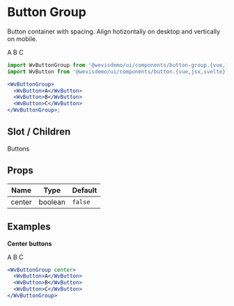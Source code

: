 # Button Group

Button container with spacing. Align hotizontally on desktop and vertically on mobile.

<WvButtonGroup>
  <WvButton>A</WvButton>
  <WvButton>B</WvButton>
  <WvButton>C</WvButton>
</WvButtonGroup>

```jsx
import WvButtonGroup from '@wevisdemo/ui/components/button-group.{vue,jsx,svelte}';
import WvButton from '@wevisdemo/ui/components/button.{vue,jsx,svelte}';

<WvButtonGroup>
  <WvButton>A</WvButton>
  <WvButton>B</WvButton>
  <WvButton>C</WvButton>
</WvButtonGroup>;
```

## Slot / Children

Buttons

## Props

| Name   | Type    | Default |
| ------ | ------- | ------- |
| center | boolean | `false` |

## Examples

**Center buttons**

<WvButtonGroup center>
  <WvButton>A</WvButton>
  <WvButton>B</WvButton>
  <WvButton>C</WvButton>
</WvButtonGroup>

```jsx
<WvButtonGroup center>
  <WvButton>A</WvButton>
  <WvButton>B</WvButton>
  <WvButton>C</WvButton>
</WvButtonGroup>
```
